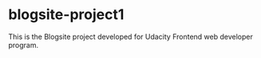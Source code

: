 # blogsite-project1
This is the Blogsite project developed for Udacity Frontend web developer program. 
